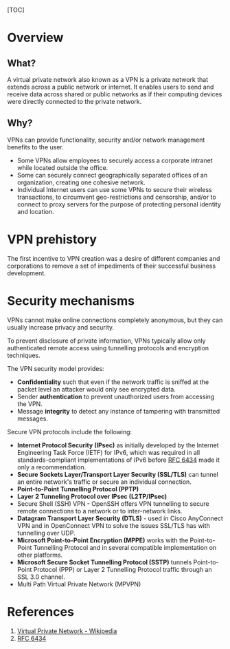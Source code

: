 [TOC]

# Overview
## What?
A virtual private network also known as a VPN is a private network that extends across a public network or internet. It enables users to send and receive data across shared or public networks as if their computing devices were directly connected to the private network.

## Why?
VPNs can provide functionality, security and/or network management benefits to the user.
- Some VPNs allow employees to securely access a corporate intranet while located outside the office.
- Some can securely connect geographically separated offices of an organization, creating one cohesive network.
- Individual Internet users can use some VPNs to secure their wireless transactions, to circumvent geo-restrictions and censorship, and/or to connect to proxy servers for the purpose of protecting personal identity and location.

# VPN prehistory
The first incentive to VPN creation was a desire of different companies and corporations to remove a set of impediments of their successful business development.

# Security mechanisms
VPNs cannot make online connections completely anonymous, but they can usually increase privacy and security.

To prevent disclosure of private information, VPNs typically allow only authenticated remote access using tunnelling protocols and encryption techniques.

The VPN security model provides:
- **Confidentiality** such that even if the network traffic is sniffed at the packet level an attacker would only see encrypted data.
- Sender **authentication** to prevent unauthorized users from accessing the VPN.
- Message **integrity** to detect any instance of tampering with transmitted messages.

Secure VPN protocols include the following:
- **Internet Protocol Security (IPsec)** as initially developed by the Internet Engineering Task Force (IETF) for IPv6, which was required in all standards-compliant implementations of IPv6 before [RFC 6434][2] made it only a recommendation.
- **Secure Sockets Layer/Transport Layer Security (SSL/TLS)** can tunnel an entire network's traffic or secure an individual connection.
- **Point-to-Point Tunnelling Protocol (PPTP)**
- **Layer 2 Tunneling Protocol over IPsec (L2TP/IPsec)**
- Secure Shell (SSH) VPN - OpenSSH offers VPN tunnelling to secure remote connections to a network or to inter-network links.
- **Datagram Transport Layer Security (DTLS)** - used in Cisco AnyConnect VPN and in OpenConnect VPN to solve the issues SSL/TLS has with tunnelling over UDP.
- **Microsoft Point-to-Point Encryption (MPPE)** works with the Point-to-Point Tunnelling Protocol and in several compatible implementation on other platforms.
- **Microsoft Secure Socket Tunnelling Protocol (SSTP)** tunnels Point-to-Point Protocol (PPP) or Layer 2 Tunnelling Protocol traffic through an SSL 3.0 channel.
- Multi Path Virtual Private Network (MPVPN)

# References
1. [Virtual Private Network - Wikipedia][1]
2. [RFC 6434][2]

[1]: https://en.wikipedia.org/wiki/Virtual_private_network "Virtual Private Network - Wikipedia"
[2]: https://tools.ietf.org/html/rfc6434 "RFC 6434"
